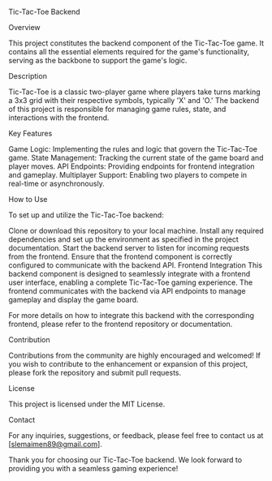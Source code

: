Tic-Tac-Toe Backend

Overview

This project constitutes the backend component of the Tic-Tac-Toe game. It contains all the essential elements required for the game's functionality, serving as the backbone to support the game's logic.

Description

Tic-Tac-Toe is a classic two-player game where players take turns marking a 3x3 grid with their respective symbols, typically 'X' and 'O.' The backend of this project is responsible for managing game rules, state, and interactions with the frontend.

Key Features

Game Logic: Implementing the rules and logic that govern the Tic-Tac-Toe game.
State Management: Tracking the current state of the game board and player moves.
API Endpoints: Providing endpoints for frontend integration and gameplay.
Multiplayer Support: Enabling two players to compete in real-time or asynchronously.

How to Use

To set up and utilize the Tic-Tac-Toe backend:

Clone or download this repository to your local machine.
Install any required dependencies and set up the environment as specified in the project documentation.
Start the backend server to listen for incoming requests from the frontend.
Ensure that the frontend component is correctly configured to communicate with the backend API.
Frontend Integration
This backend component is designed to seamlessly integrate with a frontend user interface, enabling a complete Tic-Tac-Toe gaming experience. The frontend communicates with the backend via API endpoints to manage gameplay and display the game board.

For more details on how to integrate this backend with the corresponding frontend, please refer to the frontend repository or documentation.

Contribution

Contributions from the community are highly encouraged and welcomed! If you wish to contribute to the enhancement or expansion of this project, please fork the repository and submit pull requests.

License

This project is licensed under the MIT License.

Contact

For any inquiries, suggestions, or feedback, please feel free to contact us at [slemaimen89@gmail.com].

Thank you for choosing our Tic-Tac-Toe backend. We look forward to providing you with a seamless gaming experience!




